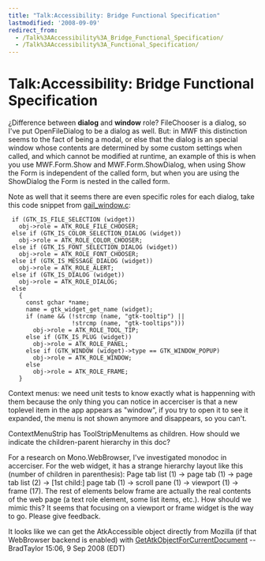 ```yaml
---
title: "Talk:Accessibility: Bridge Functional Specification"
lastmodified: '2008-09-09'
redirect_from:
  - /Talk%3AAccessibility%3A_Bridge_Functional_Specification/
  - /Talk%3AAccessibility%3A_Functional_Specification/
---
```


Talk:Accessibility: Bridge Functional Specification
===================================================

¿Difference between **dialog** and **window** role? FileChooser is a dialog, so I've put OpenFileDialog to be a dialog as well. But: in MWF this distinction seems to the fact of being a modal, or else that the dialog is an special window whose contents are determined by some custom settings when called, and which cannot be modified at runtime, an example of this is when you use MWF.Form.Show and MWF.Form.ShowDialog, when using Show the Form is independent of the called form, but when you are using the ShowDialog the Form is nested in the called form.

Note as well that it seems there are even specific roles for each dialog, take this code snippet from [gail_window.c](http://svn.gnome.org/viewvc/gtk%2B/trunk/modules/other/gail/gailwindow.c?view=markup):

     if (GTK_IS_FILE_SELECTION (widget))
       obj->role = ATK_ROLE_FILE_CHOOSER;
     else if (GTK_IS_COLOR_SELECTION_DIALOG (widget))
       obj->role = ATK_ROLE_COLOR_CHOOSER;
     else if (GTK_IS_FONT_SELECTION_DIALOG (widget))
       obj->role = ATK_ROLE_FONT_CHOOSER;
     else if (GTK_IS_MESSAGE_DIALOG (widget))
       obj->role = ATK_ROLE_ALERT;
     else if (GTK_IS_DIALOG (widget))
       obj->role = ATK_ROLE_DIALOG;
     else
       {
         const gchar *name;
         name = gtk_widget_get_name (widget);
         if (name && (!strcmp (name, "gtk-tooltip") ||
                      !strcmp (name, "gtk-tooltips")))
           obj->role = ATK_ROLE_TOOL_TIP;
         else if (GTK_IS_PLUG (widget))
           obj->role = ATK_ROLE_PANEL;
         else if (GTK_WINDOW (widget)->type == GTK_WINDOW_POPUP)
           obj->role = ATK_ROLE_WINDOW;
         else
           obj->role = ATK_ROLE_FRAME;
       }

 Context menus: we need unit tests to know exactly what is happenning with them because the only thing you can notice in accerciser is that a new toplevel item in the app appears as "window", if you try to open it to see it expanded, the menu is not shown anymore and disappears, so you can't.

ContextMenuStrip has ToolStripMenuItems as children. How should we indicate the children-parent hierarchy in this doc?

For a research on Mono.WebBrowser, I've investigated monodoc in accerciser. For the web widget, it has a strange hierarchy layout like this (number of children in parenthesis): Page tab list (1) -\> page tab (1) -\> page tab list (2) -\> [1st child:] page tab (1) -\> scroll pane (1) -\> viewport (1) -\> frame (17). The rest of elements below frame are actually the real contents of the web page (a text role element, some list items, etc.). How should we mimic this? It seems that focusing on a viewport or frame widget is the way to go. Please give feedback.

It looks like we can get the AtkAccessible object directly from Mozilla (if that WebBrowser backend is enabled) with [GetAtkObjectForCurrentDocument](http://mxr.mozilla.org/seamonkey/source/embedding/browser/gtk/src/EmbedPrivate.cpp#936) --BradTaylor 15:06, 9 Sep 2008 (EDT)
